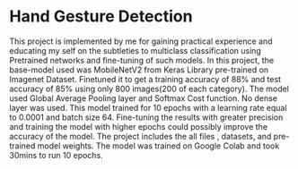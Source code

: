 # Hand Gesture Detection
This project is implemented by me for gaining practical experience and educating my self on the subtleties to multiclass classification using Pretrained networks and fine-tuning of such models.
In this project, the base-model used was MobileNetV2 from Keras Library pre-trained on Imagenet Dataset. Finetuned it to get a training accuracy of 88% and test accuracy of 85% using only 800 images(200 of each category). 
The model used Global Average Pooling layer and Softmax Cost function. No dense layer was used.
This model trained for 10 epochs with a learning rate equal to 0.0001 and batch size 64. 
Fine-tuning the results with greater precision and training the model with higher epochs could possibly improve the accuracy of the model. 
The project includes the all files , datasets, and pre-trained model weights. 
The model was trained on Google Colab and took 30mins to run 10 epochs.
